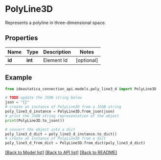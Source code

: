 # PolyLine3D

Represents a polyline in three-dimensional space.

## Properties

Name | Type | Description | Notes
------------ | ------------- | ------------- | -------------
**id** | **int** | Element Id | [optional] 

## Example

```python
from ideastatica_connection_api.models.poly_line3_d import PolyLine3D

# TODO update the JSON string below
json = "{}"
# create an instance of PolyLine3D from a JSON string
poly_line3_d_instance = PolyLine3D.from_json(json)
# print the JSON string representation of the object
print(PolyLine3D.to_json())

# convert the object into a dict
poly_line3_d_dict = poly_line3_d_instance.to_dict()
# create an instance of PolyLine3D from a dict
poly_line3_d_from_dict = PolyLine3D.from_dict(poly_line3_d_dict)
```
[[Back to Model list]](../README.md#documentation-for-models) [[Back to API list]](../README.md#documentation-for-api-endpoints) [[Back to README]](../README.md)


